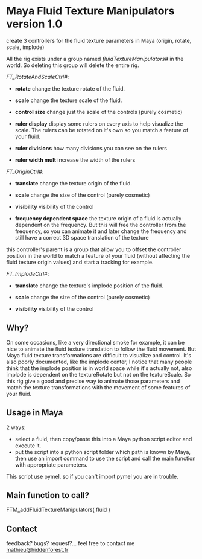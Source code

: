 Maya Fluid Texture Manipulators version 1.0
============================

create 3 controllers for the fluid texture parameters in Maya (origin, rotate, scale, implode)

All the rig exists under a group named *fluidTextureManipulators#* in the world.
So deleting this group will delete the entire rig.

*FT_RotateAndScaleCtrl#*:

* **rotate** change the texture rotate of the fluid.

* **scale** change the texture scale of the fluid.

* **control size** change just the scale of the controls (purely cosmetic)

* **ruler display** display some rulers on every axis to help visualize the scale. The rulers can be rotated on it's own so you match a feature of your fluid.

* **ruler divisions** how many divisions you can see on the rulers

* **ruler width mult** increase the width of the rulers

*FT_OriginCtrl#*:

* **translate** change the texture origin of the fluid.

* **scale** change the size of the control (purely cosmetic)

* **visibility** visibility of the control

* **frequency dependent space** the texture origin of a fluid is actually dependent on the frequency. But this will free the controller from the frequency, so you can animate it and later change the frequency and still have a correct 3D space translation of the texture

this controller's parent is a group that allow you to offset the controller position in the world to match a feature of your fluid (without affecting the fluid texture origin values) and start a tracking for example.

*FT_ImplodeCtrl#*:

* **translate** change the texture's implode position of the fluid.

* **scale** change the size of the control (purely cosmetic)

* **visibility** visibility of the control

## Why?

On some occasions, like a very directional smoke for example, it can be nice to animate the fluid texture translation to follow the fluid movement. But Maya fluid texture transformations are difficult to visualize and control. It's also poorly documented, like the implode center, I notice that many people think that the implode position is in world space while it's actually not, also implode is dependent on the textureRotate but not on the textureScale. So this rig give a good and precise way to animate those parameters and match the texture transformations with the movement of some features of your fluid.

## Usage in Maya

2 ways:
* select a fluid, then copy/paste this into a Maya python script editor and
execute it.
* put the script into a python script folder which path is known by Maya, then use an import
command to use the script and call the main function with appropriate parameters.

This script use pymel, so if you can't import pymel you are in trouble.

## Main function to call?

FTM_addFluidTextureManipulators( fluid )

## Contact
feedback? bugs? request?... feel free to contact me
mathieu@hiddenforest.fr
